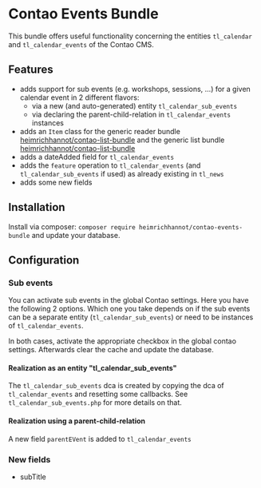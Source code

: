 # Contao Events Bundle

This bundle offers useful functionality concerning the entities `tl_calendar` and `tl_calendar_events` of the Contao CMS.

## Features

- adds support for sub events (e.g. workshops, sessions, ...) for a given calendar event in 2 different flavors:
    - via a new (and auto-generated) entity `tl_calendar_sub_events`
    - via declaring the parent-child-relation in `tl_calendar_events` instances
- adds an `Item` class for the generic reader bundle [heimrichhannot/contao-list-bundle](https://github.com/heimrichhannot/contao-list-bundle) and the generic list bundle [heimrichhannot/contao-list-bundle](https://github.com/heimrichhannot/contao-list-bundle)
- adds a dateAdded field for `tl_calendar_events`
- adds the `feature` operation to `tl_calendar_events` (and `tl_calendar_sub_events` if used) as already existing in `tl_news`
- adds some new fields

## Installation

Install via composer: `composer require heimrichhannot/contao-events-bundle` and update your database.

## Configuration

### Sub events

You can activate sub events in the global Contao settings. Here you have the following 2 options. Which one you take depends on
if the sub events can be a separate entity (`tl_calendar_sub_events`) or need to be instances of `tl_calendar_events`.

In both cases, activate the appropriate checkbox in the global contao settings. Afterwards clear the cache and update the database.

#### Realization as an entity "tl_calendar_sub_events"

The `tl_calendar_sub_events` dca is created by copying the dca of `tl_calendar_events` and resetting some callbacks. See `tl_calendar_sub_events.php` for more details on that.

#### Realization using a parent-child-relation

A new field `parentEVent` is added to `tl_calendar_events`

### New fields

- subTitle
